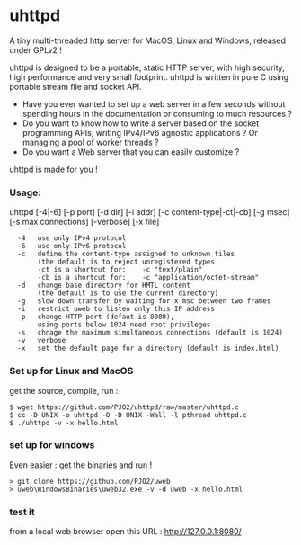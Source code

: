 # uhttpd
A tiny multi-threaded http server for MacOS, Linux and Windows, released under GPLv2 !

uhttpd is designed to be a portable, static HTTP server, with high security, high performance and very small footprint.
uhttpd is written in pure C using portable stream file and socket API. 

- Have you ever wanted to set up a web server in a few seconds without spending hours in the documentation or consuming to much resources ?
- Do you want to know how to write a server based on the socket programming APIs, writing IPv4/IPv6 agnostic applications  ? Or managing a pool of worker threads ?
- Do you want a Web server that you can easily customize ? 

uhttpd is made for you !

### Usage:

 uhttpd   [-4|-6] [-p port] [-d dir] [-i addr] [-c content-type|-ct|-cb]
          [-g msec] [-s max connections] [-verbose] [-x file]

      -4   use only IPv4 protocol
      -6   use only IPv6 protocol
      -c   define the content-type assigned to unknown files
           (the default is to reject unregistered types
           -ct is a shortcut for:    -c "text/plain"
           -cb is a shortcut for:    -c "application/octet-stream"
      -d   change base directory for HMTL content 
           (the default is to use the current directory)
      -g   slow down transfer by waiting for x msc between two frames
      -i   restrict uweb to listen only this IP address
      -p   change HTTP port (defaut is 8080), 
           using ports below 1024 need root privileges
      -s   chnage the maximum simultaneous connections (default is 1024)
      -v   verbose
      -x   set the default page for a directory (default is index.html)


### Set up for Linux and MacOS
get the source, compile, run :

    $ wget https://github.com/PJO2/uhttpd/raw/master/uhttpd.c
    $ cc -D UNIX -o uhttpd -O -D UNIX -Wall -l pthread uhttpd.c
    $ ./uhttpd -v -x hello.html


### set up for windows
Even easier : get the binaries and run !

    > git clone https://github.com/PJO2/uweb
    > uweb\WindowsBinaries\uweb32.exe -v -d uweb -x hello.html

### test it
from a local web browser open this URL : http://127.0.0.1:8080/



